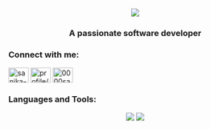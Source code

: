<h1 align="center">
    <img src="https://readme-typing-svg.herokuapp.com/?font=Righteous&size=35&center=true&vCenter=true&width=500&height=70&duration=2000&lines=Hi+There!+👋;+I'm+Sanika+Benake!;" />
</h1>
<h3 align="center">A passionate software developer</h3>

<h3 align="left">Connect with me:</h3>
<p align="left">
<a href="https://linkedin.com/in/sanika-benake-92802a25a" target="blank"><img align="center" src="https://raw.githubusercontent.com/rahuldkjain/github-profile-readme-generator/master/src/images/icons/Social/linked-in-alt.svg" alt="sanika-benake-92802a25a" height="30" width="40" /></a>
<a href="https://www.hackerrank.com/profile/sanika_benake151" target="blank"><img align="center" src="https://raw.githubusercontent.com/rahuldkjain/github-profile-readme-generator/master/src/images/icons/Social/hackerrank.svg" alt="profile/sanika_benake151" height="30" width="40" /></a>
<a href="https://www.leetcode.com/0000sanika0000" target="blank"><img align="center" src="https://raw.githubusercontent.com/rahuldkjain/github-profile-readme-generator/master/src/images/icons/Social/leet-code.svg" alt="0000sanika0000" height="30" width="40" /></a>
</p>

<h3 align="left">Languages and Tools:</h3>
<div align="center">
    <img src="https://skillicons.dev/icons?i=java,javascript,react,bootstrap,html,css,vscode,figma" />
    <img src="https://skillicons.dev/icons?i=nodejs,python,express,mongodb,Django" /><br>
</div>

